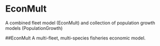 # EconMult
A combined fleet model (EconMult) and collection of population growth models (PopulationGrowth)

##EconMult
A multi-fleet, multi-species fisheries economic model. 
